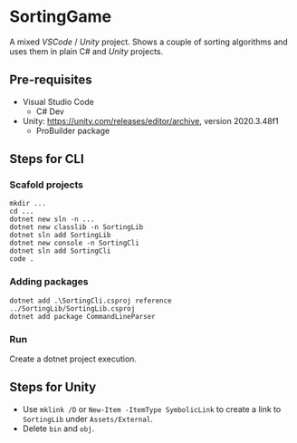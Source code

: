 # SortingGame

A mixed _VSCode_ / _Unity_ project.
Shows a couple of sorting algorithms and uses them in plain C# and _Unity_ projects.

## Pre-requisites

- Visual Studio Code
    - C# Dev
- Unity: https://unity.com/releases/editor/archive, version 2020.3.48f1
    - ProBuilder package


## Steps for CLI

### Scafold projects

```
mkdir ...
cd ...
dotnet new sln -n ...
dotnet new classlib -n SortingLib
dotnet sln add SortingLib
dotnet new console -n SortingCli
dotnet sln add SortingCli
code .
```

### Adding packages

```
dotnet add .\SortingCli.csproj reference ../SortingLib/SortingLib.csproj
dotnet add package CommandLineParser
```

### Run

Create a dotnet project execution.

## Steps for Unity

- Use `mklink /D` or `New-Item -ItemType SymbolicLink` to create a link to `SortingLib` under `Assets/External`.
- Delete `bin` and `obj`.
